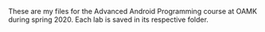 These are my files for the Advanced Android Programming course at OAMK during spring 2020. Each lab is saved in its respective folder.
